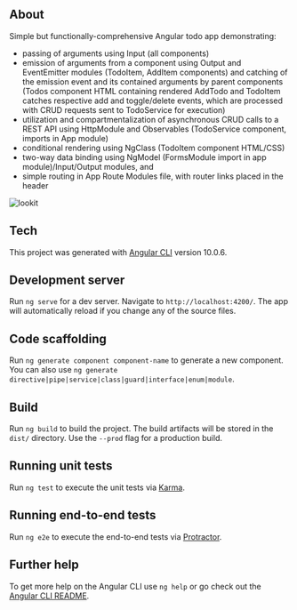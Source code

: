 ## About

Simple but functionally-comprehensive Angular todo app demonstrating:
- passing of arguments using Input (all components)
- emission of arguments from a component using Output and EventEmitter modules (TodoItem, AddItem components) and catching of the emission event and its contained arguments by parent components (Todos component HTML containing rendered AddTodo and TodoItem catches respective add and toggle/delete events, which are processed with CRUD requests sent to TodoService for execution)
- utilization and compartmentalization of asynchronous CRUD calls to a REST API using HttpModule and Observables (TodoService component, imports in App module)
- conditional rendering using NgClass (TodoItem component HTML/CSS)
- two-way data binding using NgModel (FormsModule import in app module)/Input/Output modules, and 
- simple routing in App Route Modules file, with router links placed in the header

![lookit](https://github.com/adrianlee0118/todolist-angular/blob/master/assets/demo.gif)

## Tech

This project was generated with [Angular CLI](https://github.com/angular/angular-cli) version 10.0.6.

## Development server

Run `ng serve` for a dev server. Navigate to `http://localhost:4200/`. The app will automatically reload if you change any of the source files.

## Code scaffolding

Run `ng generate component component-name` to generate a new component. You can also use `ng generate directive|pipe|service|class|guard|interface|enum|module`.

## Build

Run `ng build` to build the project. The build artifacts will be stored in the `dist/` directory. Use the `--prod` flag for a production build.

## Running unit tests

Run `ng test` to execute the unit tests via [Karma](https://karma-runner.github.io).

## Running end-to-end tests

Run `ng e2e` to execute the end-to-end tests via [Protractor](http://www.protractortest.org/).

## Further help

To get more help on the Angular CLI use `ng help` or go check out the [Angular CLI README](https://github.com/angular/angular-cli/blob/master/README.md).
